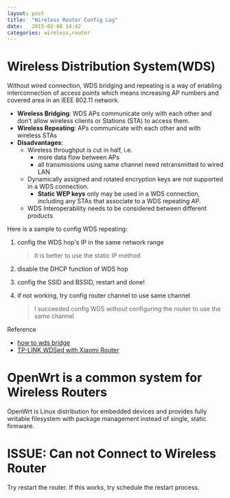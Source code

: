 ```yaml
---
layout: post
title:  "Wireless Router Config Log"
date:   2015-02-08 14:42
categories: wireless,router
---
```


# Wireless Distribution System(WDS)

Without wired connection, WDS bridging and repeating is a way of enabling interconnection of access points which means increasing AP numbers and covered area in an IEEE 802.11 network. 

* **Wireless Bridging**: WDS APs communicate only with each other and don’t allow wireless clients or Stations (STA) to access them.
* **Wireless Repeating**: APs communicate with each other and with wireless STAs
* **Disadvantages**:
    - Wireless throughput is cut in half, i.e.
        + more data flow between APs
        + all transmissions using same channel need retransmitted to wired LAN
    - Dynamically assigned and rotated encryption keys are not supported in a WDS connection. 
        + **Static WEP keys** only may be used in a WDS connection, including any STAs that associate to a WDS repeating AP.
    - WDS Interoperability needs to be considered between different products

Here is a sample to config WDS repeating:

1. config the WDS hop's IP in the same network range
    > It is better to use the static IP method

2. disable the DHCP function of WDS hop
3. config the SSID and BSSID, restart and done!
4. if not working, try config router channel to use same channel
    > I succeeded config WDS without configuring the router to use the same channel

Reference

* [how to wds bridge](http://www.tomsguide.com/us/how-to-wds-bridge,review-253.html)
* [TP-LINK WDSed with Xiaomi Router](http://bbs.xiaomi.cn/thread-9999187-1-1.html)


# OpenWrt is a common system for Wireless Routers

OpenWrt is Linux distribution for embedded devices and provides fully writable filesystem with package management instead of single, static firmware.


# ISSUE: Can not Connect to Wireless Router

Try restart the router. If this works, try schedule the restart process.
